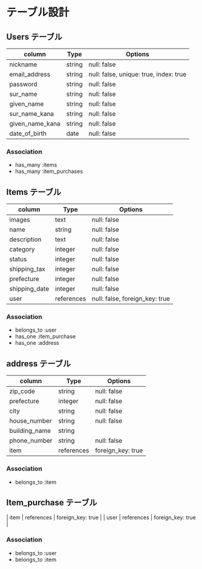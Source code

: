 # テーブル設計

## Users テーブル
| column                    | Type   | Options                                |
| ------------------------- | ------ | -------------------------------------- |
| nickname                  | string | null: false                            |
| email_address             | string | null: false, unique: true, index: true |
| password                  | string | null: false                            |
| sur_name                  | string | null: false                            |
| given_name                | string | null: false                            |
| sur_name_kana             | string | null: false                            |
| given_name_kana           | string | null: false                            |
| date_of_birth             | date   | null: false                            |

### Association
- has_many :items
- has_many :item_purchases

## Items テーブル
| column        | Type       | Options                        |
| ------------- | ---------- | ------------------------------ |
| images        | text       | null: false                    |
| name          | string     | null: false                    |
| description   | text       | null: false                    |
| category      | integer    | null: false                    |
| status        | integer    | null: false                    |
| shipping_tax  | integer    | null: false                    |
| prefecture    | integer    | null: false                    |
| shipping_date | integer    | null: false                    |
| user          | references | null: false, foreign_key: true |

### Association
- belongs_to :user
- has_one :item_purchase
- has_one :address

## address テーブル
| column        | Type       | Options                        |
| ------------- | ---------- | ------------------------------ |
| zip_code      | string     | null: false                    |
| prefecture    | integer    | null: false                    |
| city          | string     | null: false                    |
| house_number  | string     | null: false                    |
| building_name | string     |                                |
| phone_number  | string     | null: false                    |
| item          | references | foreign_key: true              |
### Association
- belongs_to :item

## Item_purchase テーブル
| item | references | foreign_key: true |
| user | references | foreign_key: true |

### Association
- belongs_to :user
- belongs_to :item